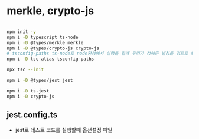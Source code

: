 # merkle, crypto-js

```sh

npm init -y 
npm i -D typescript ts-node
npm i -D @types/merkle merkle
npm i -D @types/crypto-js crypto-js
# tsconfig-paths ts-node로 node환경에서 실행을 할때 우리가 정해준 별칭을 경로로 변환해서 실행시키기 위해 사용
npm i -D tsc-alias tsconfig-paths

```


```sh
npx tsc --init
```


```sh
npm i -D @types/jest jest
```


```sh
npm i -D ts-jest
npm i -D crypto-js

```

## jest.config.ts
- jest로 테스트 코드를 실행할때 옵션설정 파일



